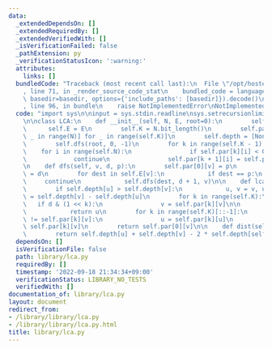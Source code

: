 ```yaml
---
data:
  _extendedDependsOn: []
  _extendedRequiredBy: []
  _extendedVerifiedWith: []
  _isVerificationFailed: false
  _pathExtension: py
  _verificationStatusIcon: ':warning:'
  attributes:
    links: []
  bundledCode: "Traceback (most recent call last):\n  File \"/opt/hostedtoolcache/PyPy/3.7.13/x64/site-packages/onlinejudge_verify/documentation/build.py\"\
    , line 71, in _render_source_code_stat\n    bundled_code = language.bundle(stat.path,\
    \ basedir=basedir, options={'include_paths': [basedir]}).decode()\n  File \"/opt/hostedtoolcache/PyPy/3.7.13/x64/site-packages/onlinejudge_verify/languages/python.py\"\
    , line 96, in bundle\n    raise NotImplementedError\nNotImplementedError\n"
  code: "import sys\n\ninput = sys.stdin.readline\nsys.setrecursionlimit(10 ** 6)\n\
    \n\nclass LCA:\n    def __init__(self, N, E, root=0):\n        self.N = N\n  \
    \      self.E = E\n        self.K = N.bit_length()\n        self.par = [[-1 for\
    \ _ in range(N)] for _ in range(self.K)]\n        self.depth = [None] * N\n\n\
    \        self.dfs(root, 0, -1)\n        for k in range(self.K - 1):\n        \
    \    for i in range(self.N):\n                if self.par[k][i] < 0:\n       \
    \             continue\n                self.par[k + 1][i] = self.par[k][self.par[k][i]]\n\
    \n    def dfs(self, v, d, p):\n        self.par[0][v] = p\n        self.depth[v]\
    \ = d\n        for dest in self.E[v]:\n            if dest == p:\n           \
    \     continue\n            self.dfs(dest, d + 1, v)\n\n    def lca(self, u, v):\n\
    \        if self.depth[u] > self.depth[v]:\n            u, v = v, u\n        d\
    \ = self.depth[v] - self.depth[u]\n        for k in range(self.K):\n         \
    \   if d & (1 << k):\n                v = self.par[k][v]\n\n        if u == v:\n\
    \            return u\n        for k in range(self.K)[::-1]:\n            if self.par[k][u]\
    \ != self.par[k][v]:\n                u = self.par[k][u]\n                v =\
    \ self.par[k][v]\n        return self.par[0][v]\n\n    def dist(self, u, v):\n\
    \        return self.depth[u] + self.depth[v] - 2 * self.depth[self.lca(u, v)]"
  dependsOn: []
  isVerificationFile: false
  path: library/lca.py
  requiredBy: []
  timestamp: '2022-09-18 21:34:34+09:00'
  verificationStatus: LIBRARY_NO_TESTS
  verifiedWith: []
documentation_of: library/lca.py
layout: document
redirect_from:
- /library/library/lca.py
- /library/library/lca.py.html
title: library/lca.py
---
```

